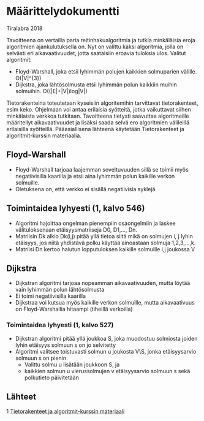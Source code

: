 # Määrittelydokumentti
Tiralabra 2018

Tavoitteena on vertailla paria reitinhakualgoritmia ja tutkia minkäläisia eroja algoritmien ajankulutuksella on. Nyt on valittu 
kaksi algoritmia, jolla on selvästi eri aikavaativuudet, jotta saataisiin eroavia tuloksia ulos. 
Valitut algoritmit: 
* Floyd-Warshall, joka etsii lyhimmän polujen kaikkien solmuparien välille. O(|V|^{3})
* Dijkstra, joka lähtösolmusta etsii lyhimmän polun kaikkiin muihin solmuihin. O((|E|+|V|)log|V|)

Tietorakenteina toteutetaan kyseisiin algoritemihin tarvittavat tietorakenteet, esim keko.
Ohjelmaan voi antaa erilaisia syötteitä, jotka vaikuttavat siihen minkälaista verkkoa tutkitaan.
Tavoitteena tietysti saavuttaa algoritmeille määritellyt aikavaativuudet ja lisäksi saada selvä ero algoritmien välileillä erilaisilla syötteillä.
Pääasiallisena lähteenä käytetään Tietorakenteet ja algoritmit-kurssin materiaalia.

## Floyd-Warshall
* Floyd-Warshall tarjoaa laajemman soveltuvuuden sillä se toimii myös negatiivisilla kaarilla ja etsii aina lyhimmän polun kaikille verkon solmuille.
* Oletuksena on, että verkko ei sisällä negatiivisia syklejä

## Toimintaidea lyhyesti (1, kalvo 546)
* Algoritmi hajoittaa ongelman pienempiin osaongelmiin ja laskee välituloksenaan etäisyysmatriiseja D0, D1,..., Dn.
* Matriisin Dk alkio Dk(i,j) pitää yllä tietoa siitä mikä on solmujen i, j lyhin etäisyys, jos niitä yhdistävä polku käyttää ainoastaan solmuja 1,2,3,...,k.
* Matriisi Dn kertoo halutun lopputuloksen kaikille solmuille i,j joukossa V

## Dijkstra 
* Dijkstran algoritmi tarjoaa nopeamman aikavaativuuden, mutta löytää vain lyhimmän polun lähtösolmusta
* Ei toimi negatiivisilla kaarilla
* Dijkstraa voi kutsua myös kaikille verkon solmuille, mutta aikavaativuus on Floyd-Warshallia hitaampi (tiheillä verkoilla)

### Toimintaidea lyhyesti (1, kalvo 527)
* Dijkstran algoritmi pitää yllä joukkoa S, joka muodostuu solmiosta joiden lyhin etäisyys solmuun s on jo selvitetty
* Algoritmi valitsee toistuvasti solmun u joukosta V\S, jonka etäisyysarvio solmuun s on pienin
  * Valittu solmu u lisätään joukkoon S, ja
  * kaikkien solmun u vierussolmujen v etäisyysarvio solmuun s sekä polkutieto päivitetään


## Lähteet
1 [Tietorakenteet ja algoritmit-kurssin materiaali](https://www.cs.helsinki.fi/u/saska/tira.pdf)
